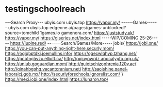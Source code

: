 # testingschoolreach
---Search Proxy---
ubyis.com
ubyis.top
https://vapor.my/
------Games------
ubyis.com
ubyis.top
edgeone.ai/pages/games-unblocked?source=tomchild
1games.io
gamenora.com/
https://juststudy.uk/
https://vapor.my/
https://glseries.net/index.html
-----WIP/COMING 25-26-----
https://lupine.red/
-------Search/Games/More-----
jobis{
https://jobi.one/
https://you-can-put-anything-right-here.securly.mom/
https://ogiqbptdki.joemullins.info/
https://ogecwlqhyp.tzhang.net/
https://pcbtnghvzx.elliott.ca/
http://pqiuyowrdz.apocalypto.org.uk/
https://uniub.goguardian.mom/
http://quietschizophrenia.120v.ac/
http://qinahbgphq.vacantcranium.net/
http://saoishine.panel-laboralcj.gob.mx/
http://securlyforschools.ignorelist.com/
}
https://mexi.jobi.one/index.html
https://lunaron.top/
